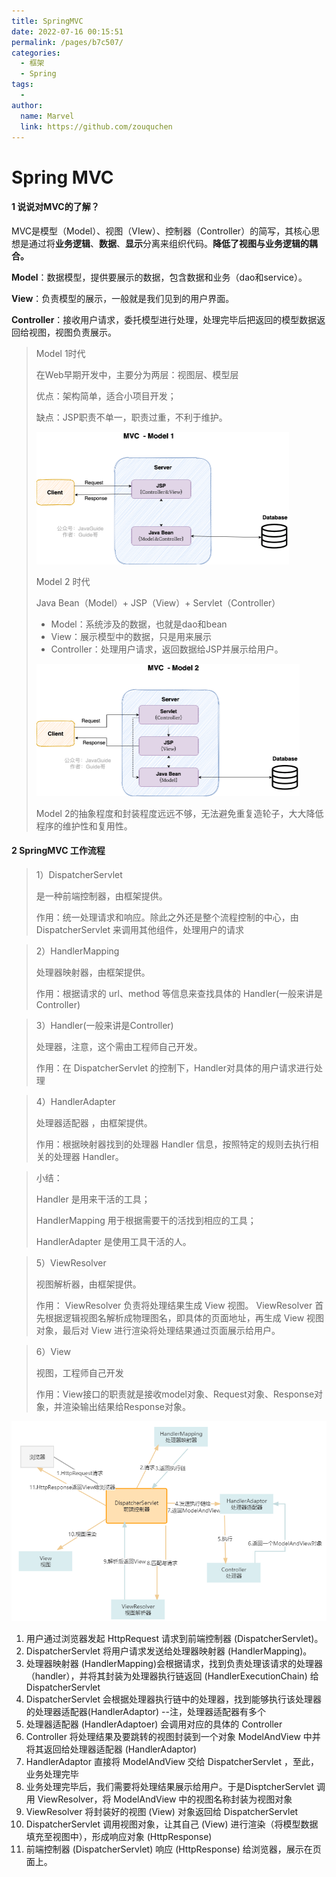 ```yaml
---
title: SpringMVC
date: 2022-07-16 00:15:51
permalink: /pages/b7c507/
categories:
  - 框架
  - Spring
tags:
  - 
author: 
  name: Marvel
  link: https://github.com/zouquchen
---
```

# Spring MVC

#### 1 说说对MVC的了解？

MVC是模型（Model）、视图（VIew）、控制器（Controller）的简写，其核心思想是通过将**业务逻辑**、**数据**、**显示**分离来组织代码。**降低了视图与业务逻辑的耦合。**

**Model**：数据模型，提供要展示的数据，包含数据和业务（dao和service）。

**View**：负责模型的展示，一般就是我们见到的用户界面。

**Controller**：接收用户请求，委托模型进行处理，处理完毕后把返回的模型数据返回给视图，视图负责展示。

> Model 1时代
>
> 在Web早期开发中，主要分为两层：视图层、模型层
>
> 优点：架构简单，适合小项目开发；
>
> 缺点：JSP职责不单一，职责过重，不利于维护。
>
> <img src="https://raw.githubusercontent.com/zouquchen/Images/main/imgs/mvc-mode1.png" alt="mvc-mode1" style="zoom:50%;" />
>
> Model 2 时代
>
> Java Bean（Model）+ JSP（View）+ Servlet（Controller）
>
> - Model：系统涉及的数据，也就是dao和bean
> - View：展示模型中的数据，只是用来展示
> - Controller：处理用户请求，返回数据给JSP并展示给用户。
>
> <img src="https://raw.githubusercontent.com/zouquchen/Images/main/imgs/mvc-model2.png" alt="img" style="zoom:50%;" />
>
> Model 2的抽象程度和封装程度远远不够，无法避免重复造轮子，大大降低程序的维护性和复用性。

#### 2 SpringMVC 工作流程

> 1）DispatcherServlet
>
> 是一种前端控制器，由框架提供。
>
> 作用：统一处理请求和响应。除此之外还是整个流程控制的中心，由 DispatcherServlet 来调用其他组件，处理用户的请求

> 2）HandlerMapping
>
> 处理器映射器，由框架提供。
>
> 作用：根据请求的 url、method 等信息来查找具体的 Handler(一般来讲是Controller)

> 3）Handler(一般来讲是Controller)
>
> 处理器，注意，这个需由工程师自己开发。
>
> 作用：在 DispatcherServlet 的控制下，Handler对具体的用户请求进行处理

> 4）HandlerAdapter
>
> 处理器适配器 ，由框架提供。
>
> 作用：根据映射器找到的处理器 Handler 信息，按照特定的规则去执行相关的处理器 Handler。

> 小结：
>
> Handler 是用来干活的工具；
>
> HandlerMapping 用于根据需要干的活找到相应的工具；
>
> HandlerAdapter 是使用工具干活的人。

> 5）ViewResolver
>
> 视图解析器，由框架提供。
>
> 作用： ViewResolver 负责将处理结果生成 View 视图。 ViewResolver 首先根据逻辑视图名解析成物理图名，即具体的页面地址，再生成 View 视图对象，最后对 View 进行渲染将处理结果通过页面展示给用户。

> 6）View
>
> 视图，工程师自己开发
>
> 作用：View接口的职责就是接收model对象、Request对象、Response对象，并渲染输出结果给Response对象。

![image-20220609225445322](https://raw.githubusercontent.com/zouquchen/Images/main/imgs/image-20220609225445322.png)



1. 用户通过浏览器发起 HttpRequest 请求到前端控制器 (DispatcherServlet)。
2. DispatcherServlet 将用户请求发送给处理器映射器 (HandlerMapping)。
3. 处理器映射器 (HandlerMapping)会根据请求，找到负责处理该请求的处理器（handler），并将其封装为处理器执行链返回 (HandlerExecutionChain) 给 DispatcherServlet
4. DispatcherServlet 会根据处理器执行链中的处理器，找到能够执行该处理器的处理器适配器(HandlerAdaptor)    --注，处理器适配器有多个
5. 处理器适配器 (HandlerAdaptoer) 会调用对应的具体的 Controller
6. Controller 将处理结果及要跳转的视图封装到一个对象 ModelAndView 中并将其返回给处理器适配器 (HandlerAdaptor)
7. HandlerAdaptor 直接将 ModelAndView 交给 DispatcherServlet ，至此，业务处理完毕
8. 业务处理完毕后，我们需要将处理结果展示给用户。于是DisptcherServlet 调用 ViewResolver，将 ModelAndView 中的视图名称封装为视图对象
9. ViewResolver 将封装好的视图 (View) 对象返回给 DispatcherServlet
10. DispatcherServlet 调用视图对象，让其自己 (View) 进行渲染（将模型数据填充至视图中），形成响应对象 (HttpResponse)
11. 前端控制器 (DispatcherServlet) 响应 (HttpResponse) 给浏览器，展示在页面上。

